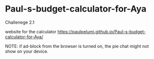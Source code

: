 # Paul-s-budget-calculator-for-Aya
Challenege 2.1

website for the calculator
https://paulpelumi.github.io/Paul-s-budget-calculator-for-Aya/

NOTE: if ad-block from the browser is turned on, the pie chat might not show on your device.
